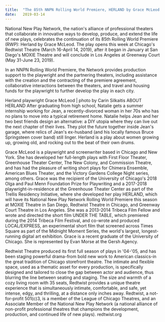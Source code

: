 ```yaml
---
title:  "The 85th NNPN Rolling World Premiere, HERLAND by Grace McLeod Rolls into Chicago"
date:   2019-03-14
---
```


National New Play Network, the nation's alliance of professional theaters that collaborate in innovative ways to develop, produce, and extend the life of new plays, celebrates the continuation of its 85th Rolling World Premiere (RWP): Herland by Grace McLeod. The play opens this week at Chicago's Redtwist Theatre (March 16-April 14, 2019), after it began in January at San Diego's MOXIE Theatre and will conclude in Los Angeles at Greenway Court (May 31-June 23, 2019).

In an NNPN Rolling World Premiere, the Network provides production support to the playwright and the partnering theaters, including assistance with the creation and the contracting of the premiere agreement, collaborative interactions between the theaters, and travel and housing funds for the playwright to further develop the play in each city.

Herland playwright Grace McLeod | photo by Carin Silkaitis ABOUT HERLAND
After graduating from high school, Natalie gets a summer internship working for Jean, a recently-divorced woman in her 70s who has no plans to move into a typical retirement home. Natalie helps Jean and her two best friends design an alternative: a DIY utopia where they can live out the next chapter of their lives. They plot the future together inside Jean's garage, where relics of Jean's ex-husband (and his locally famous Bruce Springsteen cover band) still linger. Herland is a play about women growing up, growing old, and rocking out to the beat of their own drums.

Grace McLeod is a playwright and screenwriter based in Chicago and New York. She has developed her full-length plays with First Floor Theater, Greenhouse Theater Center, The New Colony, and Commission Theatre, and has had the pleasure of writing short plays for Chimera Ensemble, American Blues Theater, and the Victory Gardens College Night series, among others. Grace was the recipient of the University of Chicago's 2018 Olga and Paul Menn Foundation Prize for Playwriting and a 2017-2018 playwright-in-residence at the Greenhouse Theater Center as part of the Trellis Residency Initiative, where she developed her play HERLAND, which will have its National New Play Network Rolling World Premiere this season at MOXIE Theatre in San Diego, Redtwist Theatre in Chicago, and Greenway Court Theatre in Los Angeles. She was a 2013-2014 Tribeca Film Fellow and wrote and directed the short film UNDER THE TABLE, which premiered during the 2014 Tribeca Film Festival, and co-wrote and produced LOCAL/EXPRESS, an experimental short film that screened across Times Square as part of the Midnight Moment Series, the world's largest, longest-running digital art exhibition. Grace is a recent graduate of the University of Chicago. She is represented by Evan Morse at the Gersh Agency.

Redtwist Theatre produced its first full season of plays in '04-'05, and has been staging powerful drama-from bold new work to American classics-in the great tradition of Chicago storefront theatre. The intimate and flexible space, used as a thematic asset for every production, is specifically designed and tailored to close the gap between actor and audience, thus blurring the line between seating and staging. The size and warmth of a cozy living room with 35 seats, Redtwist provides a unique theatre experience that is simultaneously intimate, comfortable, and safe, yet intense, edgy, and thrilling, at a distance only inches away. Redtwist, a not-for-profit 501(c)3, is a member of the League of Chicago Theatres, and an Associate Member of the National New Play Network (a national alliance of non-profit professional theatres that champions the development, production, and continued life of new plays). redtwist.org
